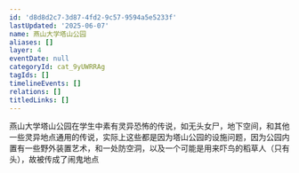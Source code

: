 ```yaml
---
id: 'd8d8d2c7-3d87-4fd2-9c57-9594a5e5233f'
lastUpdated: '2025-06-07'
name: 燕山大学塔山公园
aliases: []
layer: 4
eventDate: null
categoryId: cat_9yUWRRAg
tagIds: []
timelineEvents: []
relations: []
titledLinks: []
---
```

燕山大学塔山公园在学生中素有灵异恐怖的传说，如无头女尸，地下空间，和其他一些灵异地点通用的传说，实际上这些都是因为塔山公园的设施问题，因为公园内置有一些野外装置艺术，和一处防空洞，以及一个可能是用来吓鸟的稻草人（只有头），故被传成了闹鬼地点
